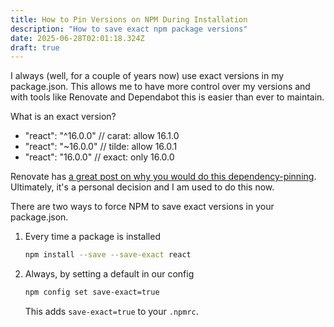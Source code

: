 ```yaml
---
title: How to Pin Versions on NPM During Installation
description: "How to save exact npm package versions"
date: 2025-06-28T02:01:18.324Z
draft: true
---
```


I always (well, for a couple of years now) use exact versions in my package.json. This allows me to have more control over my versions and with tools like Renovate and Dependabot this is easier than ever to maintain.

What is an exact version?

* "react": "^16.0.0" // carat: allow 16.1.0
* "react": "~16.0.0" // tilde: allow 16.0.1
* "react": "16.0.0" // exact: only 16.0.0

Renovate has [a great post on why you would do this dependency-pinning](https://docs.renovatebot.com/dependency-pinning/). Ultimately, it's a personal decision and I am used to do this now.

There are two ways to force NPM to save exact versions in your package.json.

1. Every time a package is installed

   ```bash
   npm install --save --save-exact react
   ```

2. Always, by setting a default in our config

   ```bash
   npm config set save-exact=true
   ```

   This adds `save-exact=true` to your `.npmrc`.
